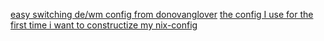 [easy switching de/wm config from donovanglover](https://github.com/donovanglover/nix-config)
[](https://github.com/erictossell/nixflakes)
[the config I use for the first time i want to constructize my nix-config](https://github.com/ryan4yin/nix-config)
